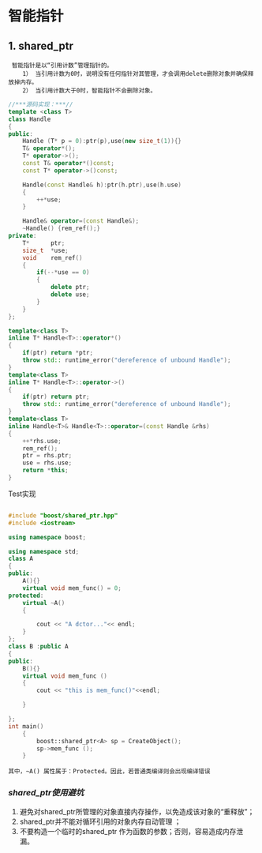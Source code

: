 # 智能指针
## 1. shared_ptr
     智能指针是以“引用计数”管理指针的。
        1） 当引用计数为0时，说明没有任何指针对其管理，才会调用delete删除对象并确保释放掉内存。
        2） 当引用计数大于0时，智能指针不会删除对象。


````C++  
//***源码实现：***//
template <class T>
class Handle
{
public:
    Handle (T* p = 0):ptr(p),use(new size_t(1)){}
    T& operator*();
    T* operator->();
    const T& operator*()const;
    const T* operator->()const;

    Handle(const Handle& h):ptr(h.ptr),use(h.use)
    {
        ++*use;
    }

    Handle& operator=(const Handle&);
    ~Handle() {rem_ref();}
private:
    T*      ptr;
    size_t  *use;
    void    rem_ref()
    {
        if(--*use == 0)
        {
            delete ptr;
            delete use;
        }
    }
};

template<class T>
inline T* Handle<T>::operator*()
{
    if(ptr) return *ptr;
    throw std:: runtime_error("dereference of unbound Handle");
}
template<class T>
inline T* Handle<T>::operator->()
{
    if(ptr) return ptr;
    throw std:: runtime_error("dereference of unbound Handle");
}
template<class T>
inline Handle<T>& Handle<T>::operator=(const Handle &rhs)
{
    ++*rhs.use;
    rem_ref();
    ptr = rhs.ptr;
    use = rhs.use;
    return *this;
}

````    

Test实现
````C++

#include "boost/shared_ptr.hpp"
#include <iostream>

using namespace boost;

using namespace std;
class A 
{
public:
	A(){}
	virtual void mem_func() = 0;
protected:
	virtual ~A()
	{

		cout << "A dctor..."<< endl;
	}
};
class B :public A
{
public:
	B(){}
	virtual void mem_func ()
	{
		cout << "this is mem_func()"<<endl;

	}

};
int main()
	{
		boost::shared_ptr<A> sp = CreateObject();
		sp->mem_func ();
	}
````
    其中，~A() 属性属于：Protected。因此，若普通类编译则会出现编译错误


### ***shared_ptr使用避坑***
1) 避免对shared_ptr所管理的对象直接内存操作，以免造成该对象的“重释放”；  
2) shared_ptr并不能对循环引用的对象内存自动管理 ； 
3) 不要构造一个临时的shared_ptr 作为函数的参数；否则，容易造成内存泄漏。

